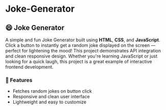 # Joke-Generator

## 😄 Joke Generator

A simple and fun Joke Generator built using **HTML**, **CSS**, and **JavaScript**. Click a button to instantly get a random joke displayed on the screen — perfect for lightening the mood! This project demonstrates API integration and clean responsive design. Whether you're learning JavaScript or just looking for a quick laugh, this project is a great example of interactive frontend development.

### 🚀 Features

* Fetches random jokes on button click
* Responsive and clean user interface
* Lightweight and easy to customize

